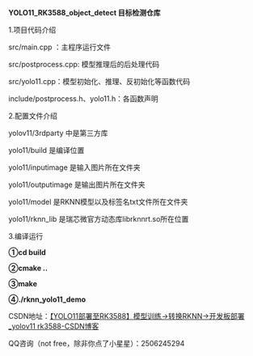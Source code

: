 **YOLO11_RK3588_object_detect 目标检测仓库**

1.项目代码介绍

src/main.cpp ：主程序运行文件

src/postprocess.cpp: 模型推理后的后处理代码

src/yolo11.cpp：模型初始化、推理、反初始化等函数代码

include/postprocess.h、yolo11.h：各函数声明

2.配置文件介绍

yolov11/3rdparty 中是第三方库

yolo11/build 是编译位置

yolo11/inputimage 是输入图片所在文件夹

yolo11/outputimage 是输出图片所在文件夹

yolo11/model 是RKNN模型以及标签名txt文件所在文件夹

yolo11/rknn_lib 是瑞芯微官方动态库librknnrt.so所在位置

3.编译运行

**①cd build**

**②cmake ..**

**③make**

**④./rknn_yolo11_demo**





CSDN地址：[【YOLO11部署至RK3588】模型训练→转换RKNN→开发板部署_yolov11 rk3588-CSDN博客](https://blog.csdn.net/A_l_b_ert/article/details/143814080?spm=1001.2014.3001.5501)

QQ咨询（not free，除非你点了小星星）：2506245294

